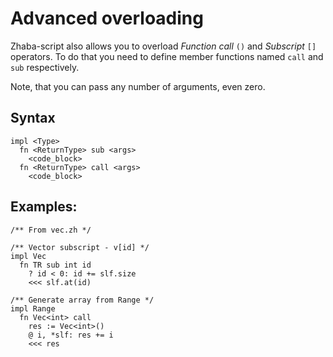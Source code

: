 # Advanced overloading

Zhaba-script also allows you to overload _Function call_ `()` and _Subscript_ `[]` operators. To do that you need to define member functions named `call` and `sub` respectively.

Note, that you can pass any number of arguments, even zero.

## Syntax

```zh
impl <Type>
  fn <ReturnType> sub <args>
    <code_block>
  fn <ReturnType> call <args>
    <code_block>
```

## Examples:

```zh
/** From vec.zh */

/** Vector subscript - v[id] */
impl Vec
  fn TR sub int id
    ? id < 0: id += slf.size
    <<< slf.at(id)

/** Generate array from Range */
impl Range
  fn Vec<int> call
    res := Vec<int>()
    @ i, *slf: res += i
    <<< res
```
